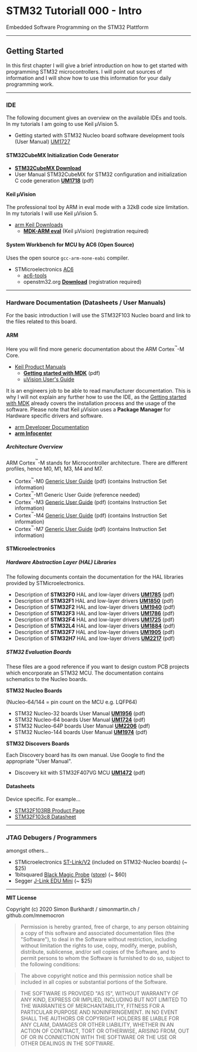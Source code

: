 # STM32 Tutoriall 000 - Intro

Embedded Software Programming on the STM32 Plattform

---

## Getting Started

In this first chapter I will give a brief introduction on how to get started with programming STM32 microcontrollers.
I will point out sources of information and I will show how to use this information for your daily programming work.

---

### IDE

The following document gives an overview on the available IDEs and tools. 
In my tutorials I am going to use Keil µVision 5.

- Getting started with STM32 Nucleo board software  development tools (User Manual) [UM1727](https://www.st.com/content/ccc/resource/technical/document/user_manual/1b/03/1b/b4/88/20/4e/cd/DM00105928.pdf/files/DM00105928.pdf/jcr:content/translations/en.DM00105928.pdf)

#### STM32CubeMX Initialization Code Generator

- **[STM32CubeMX Download](https://www.st.com/en/development-tools/stm32cubemx.html)**
- User Manual STM32CubeMX for STM32 configuration and initialization C code generation **[UM1718](https://www.st.com/content/ccc/resource/technical/document/user_manual/10/c5/1a/43/3a/70/43/7d/DM00104712.pdf/files/DM00104712.pdf/jcr:content/translations/en.DM00104712.pdf)** (pdf)


#### Keil µVision

The professional tool by ARM in eval mode with a 32kB code size limitation.
In my tutorials I will use Keil µVision 5.

- [arm Keil Downloads](https://www.keil.com/download/product/)
    + **[MDK-ARM eval](https://www.keil.com/demo/eval/arm.htm)** (Keil µVision) (registration required)

#### System Workbench for MCU by AC6 (Open Source)

Uses the open source `gcc-arm-none-eabi` compiler.

- STMicroelectronics [AC6](https://www.st.com/content/st_com/en/partner/partner-program/partnerpage/AC6.html)
    + [ac6-tools](https://www.ac6-tools.com/content.php/content_SW4MCU/lang_en_GB.xphp)
    + openstm32.org **[Download](https://www.openstm32.org/System%2BWorkbench%2Bfor%2BSTM32)** (registration required)

---

### Hardware Documentation (Datasheets / User Manuals)

For the basic introduction I will use the STM32F103 Nucleo board and link to the files related to this board.

#### ARM

Here you will find more generic documentation about the ARM Cortex<span><sup>&trade;</sup></span>-M Core.

- [Keil Product Manuals](http://www.keil.com/support/man_arm.htm)
    + **[Getting started with MDK](https://armkeil.blob.core.windows.net/product/gs_MDK5_4_en.pdf)** (pdf)
    + [µVision User's Guide](http://www.keil.com/support/man/docs/uv4/)

It is an engineers job to be able to read manufacturer documentation. This is why I will not explain any further how to use the IDE, as the [Getting started with MDK](https://armkeil.blob.core.windows.net/product/gs_MDK5_4_en.pdf) already covers the installation process and the usage of the software.
Please note that Keil µVision uses a **Package Manager** for Hardware specific drivers and software.

- [arm Developer Documentation](https://developer.arm.com/docs)
- **[arm Infocenter](http://infocenter.arm.com/help/index.jsp)**

##### Architecture Overview

ARM Cortex<span><sup>&trade;</sup></span>-M stands for Microcontroller architecture. There are different profiles, hence M0, M1, M3, M4 and M7.


- Cortex<span><sup>&trade;</sup></span>-M0 [Generic User Guide](http://infocenter.arm.com/help/topic/com.arm.doc.dui0497a/DUI0497A_cortex_m0_r0p0_generic_ug.pdf) (pdf) (contains Instruction Set information)
- Cortex<span><sup>&trade;</sup></span>-M1 Generic User Guide (reference needed)
- Cortex<span><sup>&trade;</sup></span>-M3 [Generic User Guide](http://infocenter.arm.com/help/topic/com.arm.doc.dui0552a/DUI0552A_cortex_m3_dgug.pdf) (pdf) (contains Instruction Set information)
- Cortex<span><sup>&trade;</sup></span>-M4 [Generic User Guide](http://infocenter.arm.com/help/topic/com.arm.doc.dui0553b/DUI0553.pdf) (pdf) (contains Instruction Set information)
- Cortex<span><sup>&trade;</sup></span>-M7 [Generic User Guide](http://infocenter.arm.com/help/topic/com.arm.doc.dui0646a/DUI0646A_cortex_m7_dgug.pdf) (pdf) (contains Instruction Set information)

#### STMicroelectronics

##### Hardware Abstraction Layer (**HAL**) Libraries

The following documents contain the documentation for the HAL libraries provided by STMicroelectronics. 

- Description of **STM32F0** HAL and low-layer drivers **[UM1785](https://www.st.com/content/ccc/resource/technical/document/user_manual/2f/77/25/0f/5c/38/48/80/DM00122015.pdf/files/DM00122015.pdf/jcr:content/translations/en.DM00122015.pdf)** (pdf)
- Description of **STM32F1** HAL and low-layer drivers **[UM1850](https://www.st.com/content/ccc/resource/technical/document/user_manual/72/52/cc/53/05/e3/4c/98/DM00154093.pdf/files/DM00154093.pdf/jcr:content/translations/en.DM00154093.pdf)** (pdf)
- Description of **STM32F2** HAL and low-layer drivers **[UM1940](https://www.st.com/content/ccc/resource/technical/document/user_manual/56/32/53/cb/69/86/49/0e/DM00223149.pdf/files/DM00223149.pdf/jcr:content/translations/en.DM00223149.pdf)** (pdf)
- Description of **STM32F3** HAL and low-layer drivers **[UM1786](https://www.st.com/content/ccc/resource/technical/document/user_manual/a6/79/73/ae/6e/1c/44/14/DM00122016.pdf/files/DM00122016.pdf/jcr:content/translations/en.DM00122016.pdf)** (pdf)
- Description of **STM32F4** HAL and low-layer drivers **[UM1725](https://www.st.com/content/ccc/resource/technical/document/user_manual/2f/71/ba/b8/75/54/47/cf/DM00105879.pdf/files/DM00105879.pdf/jcr:content/translations/en.DM00105879.pdf)** (pdf)
- Description of **STM32L4** HAL and low-layer drivers **[UM1884](https://www.st.com/content/ccc/resource/technical/document/user_manual/63/a8/8f/e3/ca/a1/4c/84/DM00173145.pdf/files/DM00173145.pdf/jcr:content/translations/en.DM00173145.pdf)** (pdf)
- Description of **STM32F7** HAL and low-layer drivers **[UM1905](https://www.st.com/content/ccc/resource/technical/document/user_manual/45/27/9c/32/76/57/48/b9/DM00189702.pdf/files/DM00189702.pdf/jcr:content/translations/en.DM00189702.pdf)** (pdf)
- Description of **STM32H7** HAL and low-layer drivers **[UM2217](https://www.st.com/content/ccc/resource/technical/document/user_manual/group0/40/ee/88/53/f6/1e/4c/87/DM00392525/files/DM00392525.pdf/jcr:content/translations/en.DM00392525.pdf)** (pdf)

##### STM32 Evaluation Boards

These files are a good reference if you want to design custom PCB projects which encorporate an STM32 MCU. The documentation contains schematics to the Nucleo boards. 

**STM32 Nucleo Boards**

(Nucleo-64/144 = pin count on the MCU e.g. LQFP64)

- STM32 Nucleo-32 boards User Manual **[UM1956](https://www.st.com/content/ccc/resource/technical/document/user_manual/e3/0e/88/05/e8/74/43/a0/DM00231744.pdf/files/DM00231744.pdf/jcr:content/translations/en.DM00231744.pdf)** (pdf)
- STM32 Nucleo-64 boards User Manual **[UM1724](https://www.st.com/content/ccc/resource/technical/document/user_manual/98/2e/fa/4b/e0/82/43/b7/DM00105823.pdf/files/DM00105823.pdf/jcr:content/translations/en.DM00105823.pdf)** (pdf)
- STM32 Nucleo-64P boards User Manual **[UM2206](https://www.st.com/content/ccc/resource/technical/document/user_manual/group0/ff/5d/51/50/db/12/47/98/DM00387966/files/DM00387966.pdf/jcr:content/translations/en.DM00387966.pdf)** (pdf)
- STM32 Nucleo-144 boards User Manual **[UM1974](https://www.st.com/content/ccc/resource/technical/document/user_manual/group0/26/49/90/2e/33/0d/4a/da/DM00244518/files/DM00244518.pdf/jcr:content/translations/en.DM00244518.pdf)** (pdf)

**STM32 Discovers Boards**

Each Discovery board has its own manual. Use Google to find the appropriate "User Manual".

- Discovery kit with STM32F407VG MCU **[UM1472](https://www.st.com/content/ccc/resource/technical/document/user_manual/70/fe/4a/3f/e7/e1/4f/7d/DM00039084.pdf/files/DM00039084.pdf/jcr:content/translations/en.DM00039084.pdf)** (pdf)

#### Datasheets

Device specific. For example...

- [STM32F103RB Product Page](https://www.st.com/en/microcontrollers-microprocessors/stm32f103rb.html)
- [STM32F103c8 Datasheet](https://www.st.com/resource/en/datasheet/stm32f103c8.pdf)


---

### JTAG Debugers / Programmers

amongst others...

- STMicroelectronics [ST-Link/V2](https://www.st.com/en/development-tools/st-link-v2.html) (included on STM32-Nucleo boards) (~ $25)
- 1bitsquared [Black Magic Probe](https://github.com/blacksphere/blackmagic/wiki) ([store](https://1bitsquared.com/products/black-magic-probe)) (~ $60)
- Segger [J-Link EDU Mini](https://www.segger.com/products/debug-probes/j-link/models/j-link-edu-mini/) (~ $25)

---

**MIT License**

Copyright (c) 2020 Simon Burkhardt / simonmartin.ch / github.com/mnemocron

> Permission is hereby granted, free of charge, to any person obtaining a copy
of this software and associated documentation files (the "Software"), to deal
in the Software without restriction, including without limitation the rights
to use, copy, modify, merge, publish, distribute, sublicense, and/or sell
copies of the Software, and to permit persons to whom the Software is
furnished to do so, subject to the following conditions:

> The above copyright notice and this permission notice shall be included in all
copies or substantial portions of the Software.

> THE SOFTWARE IS PROVIDED "AS IS", WITHOUT WARRANTY OF ANY KIND, EXPRESS OR
IMPLIED, INCLUDING BUT NOT LIMITED TO THE WARRANTIES OF MERCHANTABILITY,
FITNESS FOR A PARTICULAR PURPOSE AND NONINFRINGEMENT. IN NO EVENT SHALL THE
AUTHORS OR COPYRIGHT HOLDERS BE LIABLE FOR ANY CLAIM, DAMAGES OR OTHER
LIABILITY, WHETHER IN AN ACTION OF CONTRACT, TORT OR OTHERWISE, ARISING FROM,
OUT OF OR IN CONNECTION WITH THE SOFTWARE OR THE USE OR OTHER DEALINGS IN THE
SOFTWARE.














